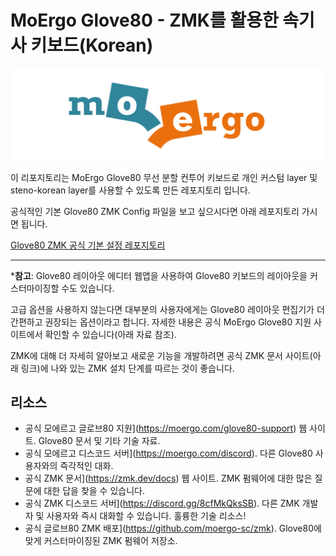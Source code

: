 # MoErgo Glove80 - ZMK를 활용한 속기사 키보드(Korean)

![MoErgo 로고](moergo_logo.png)

이 리포지토리는 MoErgo Glove80 무선 분할 컨투어 키보드로 개인 커스텀 layer 및 steno-korean layer를 사용할 수 있도록 만든 레포지토리 입니다.

공식적인 기본 Glove80 ZMK Config 파일을 보고 싶으시다면 아래 레포지토리 가시면 됩니다.

[Glove80 ZMK 공식 기본 설정 레포지토리](https://github.com/moergo-sc/glove80-zmk-config)






---
***참고**: Glove80 레이아웃 에디터 웹앱을 사용하여 Glove80 키보드의 레이아웃을 커스터마이징할 수도 있습니다. 

고급 옵션을 사용하지 않는다면 대부분의 사용자에게는 Glove80 레이아웃 편집기가 더 간편하고 권장되는 옵션이라고 합니다.
자세한 내용은 공식 MoErgo Glove80 지원 사이트에서 확인할 수 있습니다(아래 자료 참조).

ZMK에 대해 더 자세히 알아보고 새로운 기능을 개발하려면 공식 ZMK 문서 사이트(아래 링크)에 나와 있는 ZMK 설치 단계를 따르는 것이 좋습니다.

## 리소스
- 공식 모에르고 글로브80 지원](https://moergo.com/glove80-support) 웹 사이트. Glove80 문서 및 기타 기술 자료.
- 공식 모에르고 디스코드 서버](https://moergo.com/discord). 다른 Glove80 사용자와의 즉각적인 대화.
- 공식 ZMK 문서](https://zmk.dev/docs) 웹 사이트. ZMK 펌웨어에 대한 많은 질문에 대한 답을 찾을 수 있습니다.
- 공식 ZMK 디스코드 서버](https://discord.gg/8cfMkQksSB). 다른 ZMK 개발자 및 사용자와 즉시 대화할 수 있습니다. 훌륭한 기술 리소스!
- 공식 글로브80 ZMK 배포](https://github.com/moergo-sc/zmk). Glove80에 맞게 커스터마이징된 ZMK 펌웨어 저장소.

